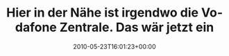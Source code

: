 ---
retweeted: false
source: <a href="http://twitter.com" rel="nofollow">Twitter Web Client</a>
entities:
  hashtags: []
  symbols: []
  user_mentions: []
  urls: []
display_text_range:
- '0'
- '94'
favorite_count: '0'
id_str: '14564558534'
truncated: false
retweet_count: '0'
id: '14564558534'
created_at: Sun May 23 16:01:23 +0000 2010
favorited: false
full_text: Hier in der Nähe ist irgendwo die Vodafone Zentrale. Das wär jetzt ein
  Fall für [@sunrise2k5](https://twitter.com/sunrise2k5)...
lang: de
tags:
- pesos/twitter
date: '2010-05-23T16:01:23+00:00'
src: https://twitter.com/bascht/status/14564558534
original_url: https://twitter.com/bascht/status/14564558534
type: twitter_tweet
text: Hier in der Nähe ist irgendwo die Vodafone Zentrale. Das wär jetzt ein Fall
  für [@sunrise2k5](https://twitter.com/sunrise2k5)...
title: 'Hier in der Nähe ist irgendwo die Vodafone Zentrale. Das wär jetzt ein '

---